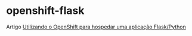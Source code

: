 openshift-flask
===============

Artigo [Utilizando o OpenShift para hospedar uma aplicação Flask/Python](http://blog.butecopensource.com/2014/10/27/utilizando-o-openshift-para-hospedar-uma-aplicacao-flaskpython/)
